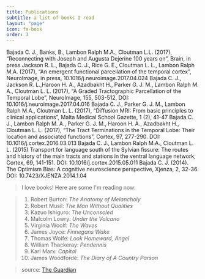 ```yaml
---
title: Publications
subtitle: a list of books I read
layout: "page"
icon: fa-book
order: 3
---
```


Bajada C. J., Banks, B., Lambon Ralph M.A., Cloutman L.L. (2017), “Reconnecting
with Joseph and Augusta Dejerine 100 years on”, Brain, in press
Jackson R. L., Bajada C. J., Rice G. E., Cloutman L. L., Lambon Ralph M.A.
(2017), “An emergent functional parcellation of the temporal cortex”,
NeuroImage, in press, 10.1016/j.neuroimage.2017.04.024
Bajada C. J., Jackson R. L.,Haroon H. A., Azadbakht H., Parker G. J. M., Lambon
Ralph M. A., Cloutman L. L. (2017), “A Graded Tractographic Parcellation of the
Temporal Lobe”, NeuroImage, 155, 503-512, DOI: 10.1016/j.neuroimage.2017.04.016
Bajada C. J., Parker G. J. M., Lambon Ralph M.A., Cloutman L. L. (2017),
“Diffusion MRI: From basic principles to clinical applications”, Malta Medical
School Gazette,  1 (2), 41-47 
Bajada C. J., Lambon Ralph M. A., Parker G. J. M., Haroon H. A., Azadbakht H.,
Cloutman L. L. (2017), “The Tract Terminations in the Temporal Lobe: Their
location and associated functions”, Cortex, 97, 277-290. DOI:
10.1016/j.cortex.2016.03.013
Bajada C. J., Lambon Ralph M.A., Cloutman L. L. (2015) Transport for language
south of the Sylvian fissure: The routes and history of the main tracts and
stations in the ventral language network, Cortex, 69, 141-151. DOI:
10.1016/j.cortex.2015.05.011
Bajada C. J. (2014). The Optimism Bias: A cognitive neuroscience perspective,
Xjenza, 2, 32-36. DOI: 10.7423/XJENZA.2014.1.04


> I love books! Here are some I'm reading now:

> 1. Robert Burton: *The Anatomy of Melancholy*
> 2. Robert Musil: *The Man Without Qualities*
> 3. Kazuo Ishiguro: *The Unconsoled*
> 4. Malcolm Lowry: *Under the Volcano*
> 5. Virginia Woolf: *The Waves*
> 6. James Joyce: *Finnegans Wake*
> 7. Thomas Wolfe: *Look Homeward, Angel*
> 8. William Thackeray: *Pendennis*
> 9. Karl Marx: *Capital*
> 10. James Woodforde: *The Diary of A Country Parson*

> source: [The Guardian](https://www.theguardian.com/books/booksblog/2011/jan/04/best-boring-books)
